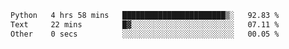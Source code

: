 <!--START_SECTION:waka-->

```txt
Python   4 hrs 58 mins   ███████████████████████▒░   92.83 %
Text     22 mins         █▓░░░░░░░░░░░░░░░░░░░░░░░   07.11 %
Other    0 secs          ░░░░░░░░░░░░░░░░░░░░░░░░░   00.05 %
```

<!--END_SECTION:waka-->

